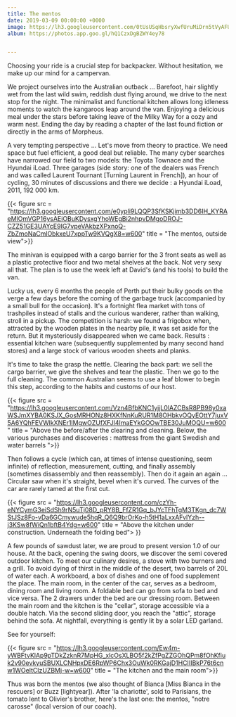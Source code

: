 ```yaml
---
title: The mentos
date: 2019-03-09 00:00:00 +0000
image: https://lh3.googleusercontent.com/0tUsUSqHbsryXwfUruMiDrn5tVyAFUzHU6wzAAirNJC3OTJmhz2BRT0L_1xcn0Wt1RYD83XuWEuIoiZucjv8XqCduNN3ZBWvRv-bs7l28rXGuxkT2XgP-bK1tHZnjPobEYej7vddu5I=w600
album: https://photos.app.goo.gl/hQ1CzxDgBZWY4ey78


---
```


Choosing your ride is a crucial step for backpacker. Without hesitation, we make up our mind for a campervan.

We project ourselves into the Australian outback ... Barefoot, hair slightly wet from the last wild swim, reddish dust flying around, we drive to the next stop for the night. The minimalist and functional kitchen allows long idleness moments to watch the kangaroos leap around the van. Enjoying a delicious meal under the stars before taking leave of the Milky Way for a cozy and warm nest. Ending the day by reading a chapter of the last found fiction or directly in the arms of Morpheus.

A very tempting perspective ... Let's move from theory to practice. We need space but fuel efficient, a good deal but reliable. The many cyber searches have narrowed our field to two models: the Toyota Townace and the Hyundai iLoad. Three garages (side story: one of the dealers was French and was called Laurent Tournant [Turning Laurent in French]), an hour of cycling, 30 minutes of discussions and there we decide : a Hyundai iLoad, 2011, 192 000 km.

{{< figure src = "https://lh3.googleusercontent.com/e0ypli9LQQP3SfKSKjimb3DD6IH_KYRAeMlOmVGP16ysAEiOBuKDysxgYhoWEgBi2nhpvDMgoDROJ-CZZ51GE3UAYcE9IG7vpeVAkbzXPxnoQ-ZbZmoNaCmlObkxeU7xppTw9KVQgX8=w600" title = "The mentos, outside view">}}

The minivan is equipped with a cargo barrier for the 3 front seats as well as a plastic protective floor and two metal shelves at the back. Not very sexy all that. The plan is to use the week left at David's (and his tools) to build the van.

Lucky us, every 6 months the people of Perth put their bulky goods on the verge a few days before the coming of the garbage truck (accompanied by a small bull for the occasion). It's a fortnight flea market with tons of trashpiles instead of stalls and the curious wanderer, rather than walking, stroll in a pickup. The competition is harsh: we found a frigobox when, attracted by the wooden plates in the  nearby pile, it was set aside for the return. But it mysteriously disappeared when we came back. Results : essential kitchen ware (subsequently supplemented by many second hand stores) and a large stock of various wooden sheets and planks.

It's time to take the grasp the nettle. Clearing the back part: we sell the cargo barrier, we give the shelves and tear the plastic. Then we go to the full cleaning. The common Australian seems to use a leaf blower to begin this step, according to the habits and customs of our host.

{{< figure src = "https://lh3.googleusercontent.com/Vzn4BfbKNC1yjjL0lAZCBsR8PB98y0xaWSJmXYBA0KSJX_GosMRHONz8HXKfNnKuRUR1M8OHbkvOQyEOttY7juxV5A6YQhFEVWlkXNEr1IMgwOZUfXFJl4ImaEYkGOOwTBE30JuMOQU=w600" title = "Above the before/after the clearing and cleaning. Below, the various purchases and discoveries : mattress from the giant Swedish and water barrels ">}}

Then follows a cycle (which can, at times of intense questioning, seem infinite) of reflection, measurement, cutting, and finally assembly (sometimes disassembly and then reassembly). Then do it again an again ... Circular saw when it's straight, bevel when it's curved. The curves of the car are rarely tamed at the first cut.

{{< figure src = "https://lh3.googleusercontent.com/czYh-eNYCymG3eiSdSh9rN5uTj08D_pRY8B_FfZR1Gq_bJYcTFhTgM3TKgn_dc7WStJSz8Fo-vDa6GCmywude5hqR_Q6Q9brOrKo-h5tH1aLxxAFvlYzh--j3KSw8fWiQn1bftB4Ydg=w600" title = "Above the kitchen under construction. Underneath the folding bed"> }}

A few pounds of sawdust later, we are proud to present version 1.0 of our house. At the back, opening the swing doors, we discover the semi covered outdoor kitchen. To meet our culinary desires, a stove with two burners and a grill. To avoid dying of thirst in the middle of the desert, two barrels of 20L of water each. A workboard, a box of dishes and one of food supplement the place. The main room, in the center of the car, serves as a bedroom, dining room and living room. A foldable bed can go from sofa to bed and vice versa. The 2 drawers under the bed are our dressing room. Between the main room and the kitchen is the "cellar", storage accessible via a double hatch. Via the second sliding door, you reach the "attic", storage behind the sofa. At nightfall, everything is gently lit by a solar LED garland.

See for yourself:

{{< figure src = "https://lh3.googleusercontent.com/Ew4m-yWBFtvKlAp9pTDkZzknR7MpHG_xlcOsXLBO5f2kZfPgZZGOhQPm8fOhKfiuk2v90evkyuSBUXLCNHpxDE6RpWP6Chx3OuWk0RKGajD1HCIIIBkP76t6cnw1WOeItClzUZBMj-w=w600" title = "The kitchen and the main room">}}

Thus was born the mentos (we also thought of Bianca [Miss Bianca in the rescuers] or Buzz [lightyear]). After 'la chariotte', sold to Parisians, the tomato lent to Olivier's brother, here's the last one:   the mentos, "notre carosse" (local version of our coach).





